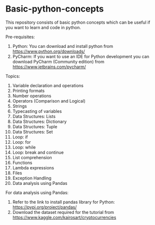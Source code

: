# Basic-python-concepts
This repository consists of basic python concepts which can be useful if you want to learn and code in python.

Pre-requisites:
1. Python: You can download and install python from https://www.python.org/downloads/
2. PyCharm: If you want to use an IDE for Python development you can download PyCharm (Community edition) from https://www.jetbrains.com/pycharm/

Topics:
1. Variable declaration and operations
2. Printing formats
3. Number operations
4. Operators (Comparison and Logical)
5. Strings
6. Typecasting of variables
7. Data Structures: Lists
8. Data Structures: Dictionary
9. Data Structures: Tuple
10. Data Structures: Set
11. Loop: if
12. Loop: for
13. Loop: while
14. Loop: break and continue
15. List comprehension
16. Functions
17. Lambda expressions
18. Files
19. Exception Handling
20. Data analysis using Pandas

For data analysis using Pandas: 
1. Refer to the link to install pandas library for Python: https://pypi.org/project/pandas/
2. Download the dataset required for the tutorial from https://www.kaggle.com/kairosart/cryptocurrencies
